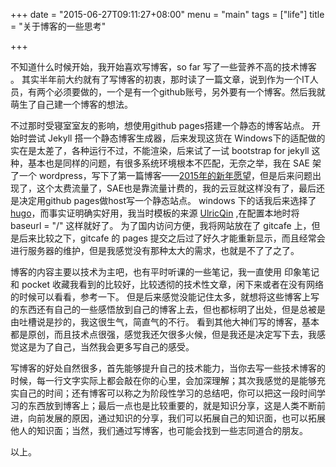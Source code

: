 +++
date = "2015-06-27T09:11:27+08:00"
menu = "main"
tags = ["life"]
title = "关于博客的一些思考"

+++

不知道什么时候开始，我开始喜欢写博客，so far 写了一些营养不高的技术博客 。 其实半年前大约就有了写博客的初衷，那时读了一篇文章，说到作为一个IT人员，有两个必须要做的，一个是有一个github账号，另外要有一个博客。然后我就萌生了自己建一个博客的想法。

不过那时受寝室室友的影响，想使用github pages搭建一个静态的博客站点。 开始时尝试 Jekyll 搭一个静态博客生成器，后来发现这货在 Windows下的适配做的实在是太差了，各种运行不过，不能渲染，后来试了一试 bootstrap for jekyll 这种，基本也是同样的问题，有很多系统环境根本不匹配，无奈之举，我在 SAE 架了一个 wordpress，写下了第一篇博客——[2015年的新年愿望](http://1.xijueblog.sinaapp.com/?p=20)，但是后来问题出现了，这个太费流量了，SAE也是靠流量计费的，我的云豆就这样没有了，最后还是决定用github pages做host写一个静态站点。 windows 下的话我后来选择了 [hugo](http://gohugo.io/)，而事实证明确实好用，我当时模板的来源 [UlricQin](http://ulricqin.com/) ,在配置本地时将 baseurl = "/" 这样就好了。 为了国内访问方便，我将网站放在了 gitcafe 上，但是后来比较之下，gitcafe 的 pages 提交之后过了好久才能重新显示，而且经常会进行服务器的维护，但是我感觉没有那种太大的需求，也就是不了了之了。

博客的内容主要以技术为主吧，也有平时听课的一些笔记，我一直使用 印象笔记和 pocket 收藏我看到的比较好，比较透彻的技术性文章，闲下来或者在没有网络的时候可以看看，参考一下。 但是后来感觉没能记住太多，就想将这些博客上写的东西还有自己的一些感悟放到自己的博客上去，但也都标明了出处，但是总被是由吐槽说是抄的，我这很生气，简直气的不行。 看到其他大神们写的博客，基本都是原创，而且技术点很强，感觉我还欠很多火候，但是我还是决定写下去，我感觉这是为了自己，当然我会更多写自己的感受。

写博客的好处自然很多，首先能够提升自己的技术能力，当你去写一些技术博客的时候，每一行文字实际上都会敲在你的心里，会加深理解；其次我感觉的是能够充实自己的时间；还有博客可以称之为阶段性学习的总结吧，你可以把这一段时间学习的东西放到博客上；最后一点也是比较重要的，就是知识分享，这是人类不断前进，向前发展的原因，通过知识的分享，我们可以拓展自己的知识面，也可以拓展他人的知识面；当然，我们通过写博客，也可能会找到一些志同道合的朋友。

以上。